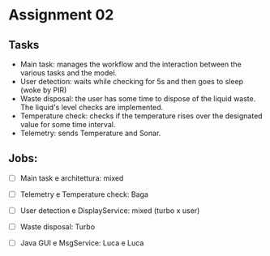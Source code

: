 # Assignment 02

## Tasks
 - Main task: manages the workflow and the interaction between the various tasks and the model.
 - User detection: waits while checking for 5s and then goes to sleep (woke by PIR)
 - Waste disposal: the user has some time to dispose of the liquid waste. The liquid's level checks are implemented.
 - Temperature check: checks if the temperature rises over the designated value for some time interval.
- Telemetry: sends Temperature and Sonar.


## Jobs:

- [ ] Main task e architettura: mixed

- [ ] Telemetry e Temperature check: Baga

- [ ] User detection e DisplayService: mixed (turbo x user)

- [ ] Waste disposal: Turbo

- [ ] Java GUI e MsgService: Luca e Luca